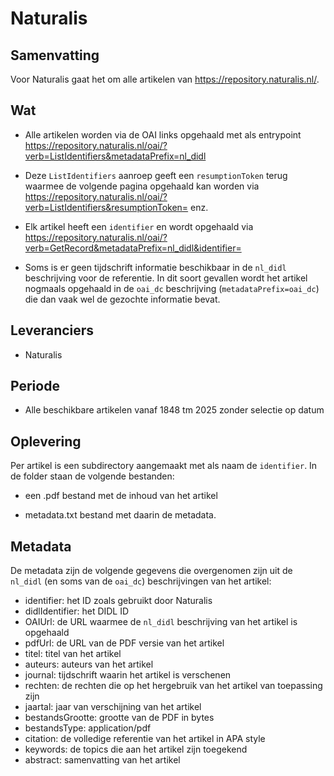 #  Naturalis

## Samenvatting

Voor Naturalis gaat het om alle artikelen van https://repository.naturalis.nl/.


## Wat

- Alle artikelen worden via de OAI links opgehaald met als entrypoint https://repository.naturalis.nl/oai/?verb=ListIdentifiers&metadataPrefix=nl_didl

- Deze `ListIdentifiers` aanroep geeft een `resumptionToken` terug waarmee de volgende pagina opgehaald kan worden via https://repository.naturalis.nl/oai/?verb=ListIdentifiers&resumptionToken=<resumptionToken> enz.

- Elk artikel heeft een `identifier` en wordt opgehaald via https://repository.naturalis.nl/oai/?verb=GetRecord&metadataPrefix=nl_didl&identifier=<identifier>

- Soms is er geen tijdschrift informatie beschikbaar in de `nl_didl` beschrijving voor de referentie. In dit soort gevallen wordt het artikel nogmaals opgehaald in de `oai_dc` beschrijving (`metadataPrefix=oai_dc`) die dan vaak wel de gezochte informatie bevat.


## Leveranciers

- Naturalis


## Periode

- Alle beschikbare artikelen vanaf 1848 tm 2025 zonder selectie op datum


## Oplevering

Per artikel is een subdirectory aangemaakt met als naam de `identifier`. In de folder staan de volgende bestanden:

- een .pdf bestand met de inhoud van het artikel

- metadata.txt bestand met daarin de metadata. 


## Metadata

De metadata zijn de volgende gegevens die overgenomen zijn uit de `nl_didl` (en soms van de `oai_dc`) beschrijvingen van het artikel:

- identifier: het ID zoals gebruikt door Naturalis
- didlIdentifier: het DIDL ID
- OAIUrl: de URL waarmee de `nl_didl` beschrijving van het artikel is opgehaald
- pdfUrl: de URL van de PDF versie van het artikel
- titel: titel van het artikel
- auteurs: auteurs van het artikel
- journal: tijdschrift waarin het artikel is verschenen
- rechten: de rechten die op het hergebruik van het artikel van toepassing zijn
- jaartal: jaar van verschijning van het artikel
- bestandsGrootte: grootte van de PDF in bytes
- bestandsType: application/pdf
- citation: de volledige referentie van het artikel in APA style
- keywords: de topics die aan het artikel zijn toegekend
- abstract: samenvatting van het artikel
